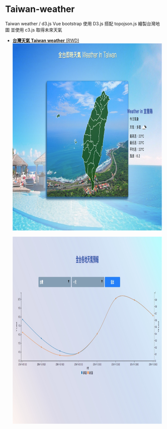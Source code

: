 # Taiwan-weather
Taiwan weather / d3.js Vue bootstrap
使用 D3.js 搭配 topojson.js 繪製台灣地圖
並使用 c3.js 取得未來天氣
- <a href="https://joechen0730.github.io/kaohsiung-travel/" target="blank"><B>台灣天氣 Taiwan weather </B> (RWD)</a> <BR>
<a href="https://joechen0730.github.io/kaohsiung-travel/" target="blank"><img src="D3taiwan-1.jpg" width="100%" height="600"><BR></a> <BR>
<a href="https://joechen0730.github.io/kaohsiung-travel/" target="blank"><img src="D3taiwan-2.jpg" width="100%" height="600"><BR></a> <BR>
